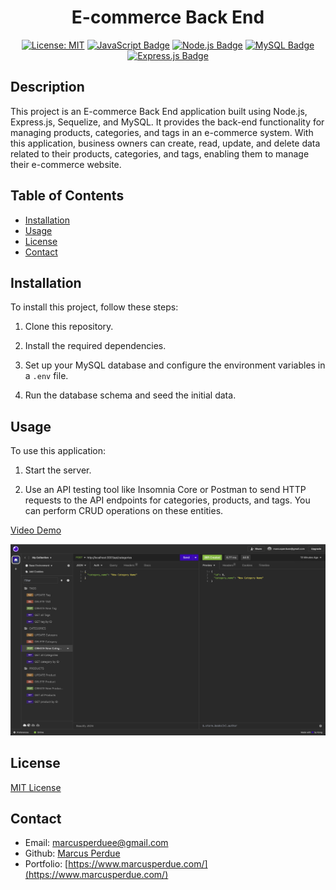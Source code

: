
<div align="center">
  
  # E-commerce Back End

  [![License: MIT](https://img.shields.io/badge/License-MIT-yellow.svg)](https://opensource.org/licenses/MIT)
  [![JavaScript Badge](https://img.shields.io/badge/JavaScript-F7DF1E?logo=javascript&logoColor=000&style=flat)](https://developer.mozilla.org/en-US/docs/Web/JavaScript)
  [![Node.js Badge](https://img.shields.io/badge/Node.js-393?logo=nodedotjs&logoColor=fff&style=flat)](https://nodejs.org/en) 
  [![MySQL Badge](https://img.shields.io/badge/MySQL-4479A1?logo=mysql&logoColor=fff&style=flat)](https://www.mysql.com/)
  [![Express.js Badge](https://img.shields.io/badge/Express.js-000?logo=express&logoColor=fff&style=flat)](https://expressjs.com/)

</div>

## Description
This project is an E-commerce Back End application built using Node.js, Express.js, Sequelize, and MySQL. It provides the back-end functionality for managing products, categories, and tags in an e-commerce system. With this application, business owners can create, read, update, and delete data related to their products, categories, and tags, enabling them to manage their e-commerce website.

## Table of Contents

* [Installation](#installation)
* [Usage](#usage)
* [License](#license)
* [Contact](#contact)

## Installation
 
To install this project, follow these steps:

1. Clone this repository.

2. Install the required dependencies.
   
3. Set up your MySQL database and configure the environment variables in a `.env` file.

4. Run the database schema and seed the initial data.

## Usage
To use this application:

1. Start the server.

2. Use an API testing tool like Insomnia Core or Postman to send HTTP requests to the API endpoints for categories, products, and tags. You can perform CRUD operations on these entities.

 [Video Demo]()

[![Demo](./Screenshot%202023-10-22%20at%202.53.12%20PM.png)](https://drive.google.com/file/d/1Di_yUNYZm_GvxCOEzFtkDnDYZPIHIaCH/view)

## License

[MIT License](https://opensource.org/licenses/MIT)

## Contact
* Email: marcusperduee@gmail.com
* Github: [Marcus Perdue](https://github.com/marcusperdue)
* Portfolio: [https://www.marcusperdue.com/](https://www.marcusperdue.com/)